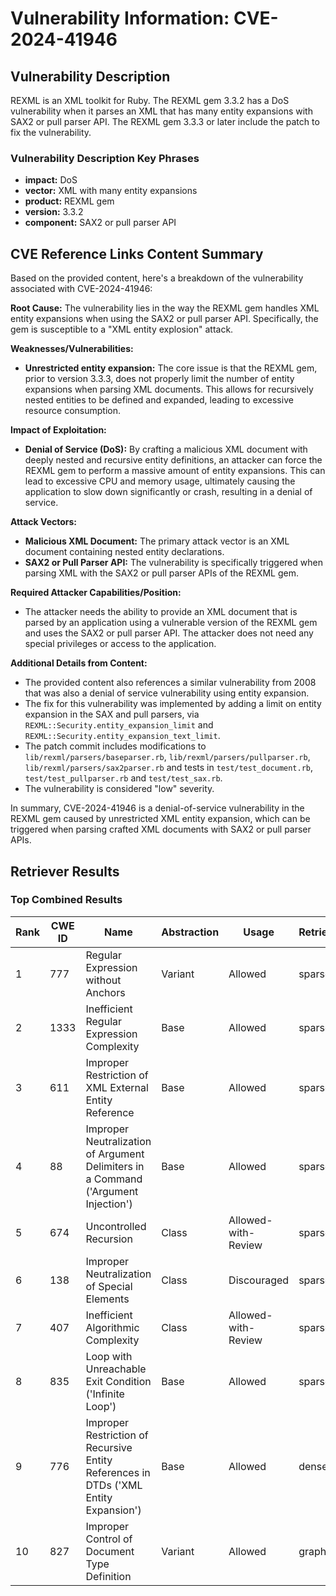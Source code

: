 # Vulnerability Information: CVE-2024-41946

## Vulnerability Description
REXML is an XML toolkit for Ruby. The REXML gem 3.3.2 has a DoS vulnerability when it parses an XML that has many entity expansions with SAX2 or pull parser API. The REXML gem 3.3.3 or later include the patch to fix the vulnerability.

### Vulnerability Description Key Phrases
- **impact:** DoS
- **vector:** XML with many entity expansions
- **product:** REXML gem
- **version:** 3.3.2
- **component:** SAX2 or pull parser API

## CVE Reference Links Content Summary
Based on the provided content, here's a breakdown of the vulnerability associated with CVE-2024-41946:

**Root Cause:**
The vulnerability lies in the way the REXML gem handles XML entity expansions when using the SAX2 or pull parser API. Specifically, the gem is susceptible to a "XML entity explosion" attack.

**Weaknesses/Vulnerabilities:**
- **Unrestricted entity expansion:** The core issue is that the REXML gem, prior to version 3.3.3, does not properly limit the number of entity expansions when parsing XML documents. This allows for recursively nested entities to be defined and expanded, leading to excessive resource consumption.

**Impact of Exploitation:**
- **Denial of Service (DoS):** By crafting a malicious XML document with deeply nested and recursive entity definitions, an attacker can force the REXML gem to perform a massive amount of entity expansions. This can lead to excessive CPU and memory usage, ultimately causing the application to slow down significantly or crash, resulting in a denial of service.

**Attack Vectors:**
- **Malicious XML Document:** The primary attack vector is an XML document containing nested entity declarations.
- **SAX2 or Pull Parser API:** The vulnerability is specifically triggered when parsing XML with the SAX2 or pull parser APIs of the REXML gem.

**Required Attacker Capabilities/Position:**
- The attacker needs the ability to provide an XML document that is parsed by an application using a vulnerable version of the REXML gem and uses the SAX2 or pull parser API. The attacker does not need any special privileges or access to the application.

**Additional Details from Content:**
- The provided content also references a similar vulnerability from 2008 that was also a denial of service vulnerability using entity expansion.
- The fix for this vulnerability was implemented by adding a limit on entity expansion in the SAX and pull parsers, via `REXML::Security.entity_expansion_limit` and `REXML::Security.entity_expansion_text_limit`.
- The patch commit includes modifications to `lib/rexml/parsers/baseparser.rb`, `lib/rexml/parsers/pullparser.rb`, `lib/rexml/parsers/sax2parser.rb` and tests in `test/test_document.rb`, `test/test_pullparser.rb` and `test/test_sax.rb`.
- The vulnerability is considered "low" severity.

In summary, CVE-2024-41946 is a denial-of-service vulnerability in the REXML gem caused by unrestricted XML entity expansion, which can be triggered when parsing crafted XML documents with SAX2 or pull parser APIs.

## Retriever Results

### Top Combined Results

| Rank | CWE ID | Name | Abstraction | Usage  | Retrievers | Individual Scores |
|------|--------|------|-------------|-------|------------|-------------------|
| 1 | 777 | Regular Expression without Anchors | Variant | Allowed | sparse | 0.111 |
| 2 | 1333 | Inefficient Regular Expression Complexity | Base | Allowed | sparse | 0.090 |
| 3 | 611 | Improper Restriction of XML External Entity Reference | Base | Allowed | sparse | 0.086 |
| 4 | 88 | Improper Neutralization of Argument Delimiters in a Command ('Argument Injection') | Base | Allowed | sparse | 0.081 |
| 5 | 674 | Uncontrolled Recursion | Class | Allowed-with-Review | sparse | 0.081 |
| 6 | 138 | Improper Neutralization of Special Elements | Class | Discouraged | sparse | 0.079 |
| 7 | 407 | Inefficient Algorithmic Complexity | Class | Allowed-with-Review | sparse | 0.078 |
| 8 | 835 | Loop with Unreachable Exit Condition ('Infinite Loop') | Base | Allowed | sparse | 0.076 |
| 9 | 776 | Improper Restriction of Recursive Entity References in DTDs ('XML Entity Expansion') | Base | Allowed | dense | 0.579 |
| 10 | 827 | Improper Control of Document Type Definition | Variant | Allowed | graph | 0.002 |

